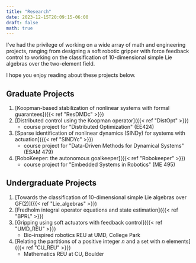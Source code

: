 ```yaml
---
title: "Research"
date: 2023-12-15T20:09:15-06:00
draft: false
math: true
---
```


I've had the privilege of working on a wide array of math and engineering projects, ranging from designing a soft robotic gripper with force feedback control to working on the classification of 10-dimensional simple Lie algebras over the two-element field. 

I hope you enjoy reading about these projects below.

## Graduate Projects

1. [Koopman-based stabilization of nonlinear systems with formal guarantees]({{< ref "ResDMDc" >}})
2. [Distributed control using the Koopman operator]({{< ref "DistOpt" >}})
    - course project for "Distributed Optimization" (EE424)
3. [Sparse identification of nonlinear dynamics (SINDy) for systems with actuation]({{< ref "SINDYc" >}})
    - course project for "Data-Driven Methods for Dynamical Systems" (ESAM 479)
4. [RoboKeeper: the autonomous goalkeeper]({{< ref "Robokeeper" >}})
    - course project for "Embedded Systems in Robotics" (ME 495)

## Undergraduate Projects

1. [Towards the classification of 10-dimensional simple Lie algebras over GF(2)]({{< ref "Lie_algebras" >}})
2. [Fredholm integral operator equations and state estimation]({{< ref "BPRL" >}})
3. [Gripping using soft actuators with feedback control]({{< ref "UMD_REU" >}})
    - Bio-inspired robotics REU at UMD, College Park
4. [Relating the partitions of a positive integer $n$ and a set with $n$ elements]({{< ref "CU_REU" >}})
    - Mathematics REU at CU, Boulder

